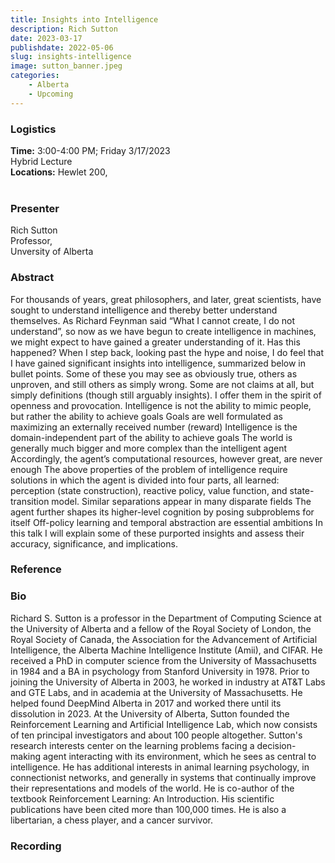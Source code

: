 ```yaml
---
title: Insights into Intelligence
description: Rich Sutton
date: 2023-03-17
publishdate: 2022-05-06
slug: insights-intelligence
image: sutton_banner.jpeg
categories:
    - Alberta
    - Upcoming
---
```


### Logistics
<p>
    <strong> Time:</strong> 3:00-4:00 PM; Friday 3/17/2023<br>
    Hybrid Lecture <br>
    <strong>Locations:</strong> Hewlet 200, <br><br>
</p>

### Presenter
<p>
    Rich Sutton<br>
    Professor,<br>
    Unversity of Alberta<br>
</p>

### Abstract
<p>
    For thousands of years, great philosophers, and later, great scientists, have sought to understand intelligence and thereby better understand themselves. As Richard Feynman said “What I cannot create, I do not understand”, so now as we have begun to create intelligence in machines, we might expect to have gained a greater understanding of it. Has this happened? When I step back, looking past the hype and noise, I do feel that I have gained significant insights into intelligence, summarized below in bullet points. Some of these you may see as obviously true, others as unproven, and still others as simply wrong. Some are not claims at all, but simply definitions (though still arguably insights). I offer them in the spirit of openness and provocation.
    Intelligence is not the ability to mimic people, but rather the ability to achieve goals
    Goals are well formulated as maximizing an externally received number (reward)
    Intelligence is the domain-independent part of the ability to achieve goals
    The world is generally much bigger and more complex than the intelligent agent
    Accordingly, the agent’s computational resources, however great, are never enough
    The above properties of the problem of intelligence require solutions in which the agent is divided into four parts, all learned: perception (state construction), reactive policy, value function, and state-transition model. Similar separations appear in many disparate fields
    The agent further shapes its higher-level cognition by posing subproblems for itself
    Off-policy learning and temporal abstraction are essential ambitions
    In this talk I will explain some of these purported insights and assess their accuracy, significance, and implications.
</p>

### Reference
<p>
</p>

### Bio
<p>
    Richard S. Sutton is a professor in the Department of Computing Science at the University of Alberta and a fellow of the Royal Society of London, the Royal Society of Canada, the Association for the Advancement of Artificial Intelligence, the Alberta Machine Intelligence Institute (Amii), and CIFAR. He received a PhD in computer science from the University of Massachusetts in 1984 and a BA in psychology from Stanford University in 1978. Prior to joining the University of Alberta in 2003, he worked in industry at AT&T Labs and GTE Labs, and in academia at the University of Massachusetts. He helped found DeepMind Alberta in 2017 and worked there until its dissolution in 2023. At the University of Alberta, Sutton founded the Reinforcement Learning and Artificial Intelligence Lab, which now consists of ten principal investigators and about 100 people altogether.
    Sutton's research interests center on the learning problems facing a decision-making agent interacting with its environment, which he sees as central to intelligence. He has additional interests in animal learning psychology, in connectionist networks, and generally in systems that continually improve their representations and models of the world. He is co-author of the textbook Reinforcement Learning: An Introduction. His scientific publications have been cited more than 100,000 times. He is also a libertarian, a chess player, and a cancer survivor.</a>
</p>

### Recording
<p>
</p>
